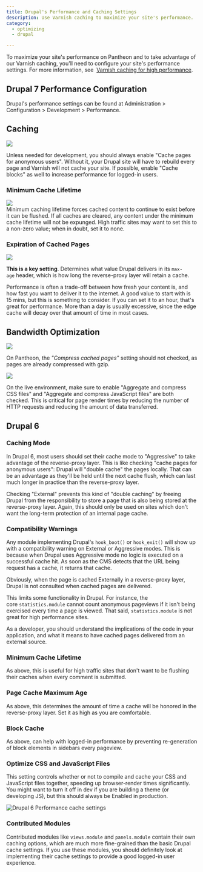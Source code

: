 ```yaml
---
title: Drupal's Performance and Caching Settings
description: Use Varnish caching to maximize your site's performance.  
category:
  - optimizing
  - drupal

---
```


To maximize your site's performance on Pantheon and to take advantage of our Varnish caching, you'll need to configure your site's performance settings.​ For more information, see  [Varnish caching for high performance](/docs/articles/architecture/edge/varnish).

## Drupal 7 Performance Configuration

Drupal's performance settings can be found at Administration > Configuration > Development > Performance.

## Caching

![](https://pantheon-systems.desk.com/customer/portal/attachments/180072)  
Unless needed for development, you should always enable "Cache pages for anonymous users". Without it, your Drupal site will have to rebuild every page and Varnish will not cache your site. If possible, enable "Cache blocks" as well to increase performance for logged-in users.

### Minimum Cache Lifetime

![](https://pantheon-systems.desk.com/customer/portal/attachments/180073)  
Minimum caching lifetime forces cached content to continue to exist before it can be flushed. If all caches are cleared, any content under the minimum cache lifetime will not be expunged. High traffic sites may want to set this to a non-zero value; when in doubt, set it to none.

### Expiration of Cached Pages
 ![](https://pantheon-systems.desk.com/customer/portal/attachments/180074)

**This is a key setting**. Determines what value Drupal delivers in its `max-age` header, which is how long the reverse-proxy layer will retain a cache.

Performance is often a trade-off between how fresh your content is, and how fast you want to deliver it to the internet. A good value to start with is 15 mins, but this is something to consider. If you can set it to an hour, that's great for performance. More than a day is usually excessive, since the edge cache will decay over that amount of time in most cases.

## Bandwidth Optimization
 ![](https://pantheon-systems.desk.com/customer/portal/attachments/180075)

On Pantheon, the _"Compress cached pages"_ setting should not checked, as pages are already compressed with gzip.  


 ![](https://pantheon-systems.desk.com/customer/portal/attachments/180077)

On the live environment, make sure to enable "Aggregate and compress CSS files" and "Aggregate and compress JavaScript files" are both checked. This is critical for page render times by reducing the number of HTTP requests and reducing the amount of data transferred.

## Drupal 6

### Caching Mode

In Drupal 6, most users should set their cache mode to "Aggressive" to take advantage of the reverse-proxy layer. This is like checking "cache pages for anonymous users": Drupal will "double cache" the pages locally. That can be an advantage as they'll be held until the next cache flush, which can last much longer in practice than the reverse-proxy layer.

Checking "External" prevents this kind of "double caching" by freeing Drupal from the responsibility to store a page that is also being stored at the reverse-proxy layer. Again, this should only be used on sites which don't want the long-term protection of an internal page cache.

### Compatibility Warnings
Any module implementing Drupal's `hook_boot()` or `hook_exit()` will show up with a compatibility warning on External or Aggressive modes. This is because when Drupal uses Aggressive mode no logic is executed on a successful cache hit. As soon as the CMS detects that the URL being request has a cache, it returns that cache.

Obviously, when the page is cached Externally in a reverse-proxy layer, Drupal is not consulted when cached pages are delivered.

This limits some functionality in Drupal. For instance, the core `statistics.module` cannot count anonymous pageviews if it isn't being exercised every time a page is viewed. That said, `statistics.module` is not great for high performance sites.

As a developer, you should understand the implications of the code in your application, and what it means to have cached pages delivered from an external source.

### Minimum Cache Lifetime

As above, this is useful for high traffic sites that don't want to be flushing their caches when every comment is submitted.

### Page Cache Maximum Age

As above, this determines the amount of time a cache will be honored in the reverse-proxy layer. Set it as high as you are comfortable.

### Block Cache

As above, can help with logged-in performance by preventing re-generation of block elements in sidebars every pageview.

### Optimize CSS and JavaScript Files

This setting controls whether or not to compile and cache your CSS and JavaScript files together, speeding up browser-render times significantly. You might want to turn it off in dev if you are building a theme (or developing JS), but this should always be Enabled in production.

![Drupal 6 Performance cache settings](https://pantheon-systems.desk.com/customer/portal/attachments/31793)

### Contributed Modules

Contributed modules like `views.module` and `panels.module` contain their own caching options, which are much more fine-grained than the basic Drupal cache settings. If you use these modules, you should definitely look at implementing their cache settings to provide a good logged-in user experience.
